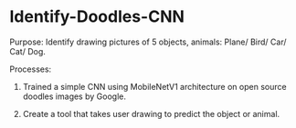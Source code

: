 # Identify-Doodles-CNN

Purpose: Identify drawing pictures of 5 objects, animals: Plane/ Bird/ Car/ Cat/ Dog.

Processes:
1. Trained a simple CNN using MobileNetV1 architecture on open source doodles images by Google.

2. Create a tool that takes user drawing to predict the object or animal.
